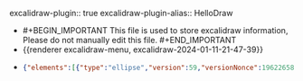 excalidraw-plugin:: true
excalidraw-plugin-alias:: HelloDraw

- #+BEGIN_IMPORTANT
  This file is used to store excalidraw information, Please do not manually edit this file.
  #+END_IMPORTANT
- {{renderer excalidraw-menu, excalidraw-2024-01-11-21-47-39}}
- ```json
  {"elements":[{"type":"ellipse","version":59,"versionNonce":1962265840,"isDeleted":false,"id":"ntJtXzZp2EsC0w5iqd1rx","fillStyle":"solid","strokeWidth":2,"strokeStyle":"solid","roughness":1,"opacity":100,"angle":0,"x":462.4762878417969,"y":268.7618865966797,"strokeColor":"#1e1e1e","backgroundColor":"transparent","width":28.95233154296875,"height":38.85713195800781,"seed":1521763568,"groupIds":["MiwS_O3e-Sn0OtLr8BbFj"],"frameId":null,"roundness":{"type":2},"boundElements":[{"id":"i5SoBGbtLboz3vEpPvJ-m","type":"arrow"}],"updated":1704980996821,"link":null,"locked":false},{"type":"line","version":64,"versionNonce":1258533616,"isDeleted":false,"id":"zikPOqG5K4Z0h1qrmqTQ1","fillStyle":"solid","strokeWidth":2,"strokeStyle":"solid","roughness":1,"opacity":100,"angle":0,"x":454.8571472167969,"y":324.3809509277344,"strokeColor":"#1e1e1e","backgroundColor":"transparent","width":57.14288330078125,"height":6.857147216796875,"seed":428428016,"groupIds":["MiwS_O3e-Sn0OtLr8BbFj"],"frameId":null,"roundness":{"type":2},"boundElements":[],"updated":1704980996822,"link":null,"locked":false,"startBinding":null,"endBinding":null,"lastCommittedPoint":null,"startArrowhead":null,"endArrowhead":null,"points":[[0,0],[57.14288330078125,-6.857147216796875]]},{"type":"line","version":65,"versionNonce":133158128,"isDeleted":false,"id":"BhA3fUUcUnd1dn3gXkr88","fillStyle":"solid","strokeWidth":2,"strokeStyle":"solid","roughness":1,"opacity":100,"angle":0,"x":477.7143859863281,"y":309.90478515625,"strokeColor":"#1e1e1e","backgroundColor":"transparent","width":5.33343505859375,"height":54.09521484375,"seed":1714285584,"groupIds":["MiwS_O3e-Sn0OtLr8BbFj"],"frameId":null,"roundness":{"type":2},"boundElements":[],"updated":1704980996822,"link":null,"locked":false,"startBinding":null,"endBinding":null,"lastCommittedPoint":null,"startArrowhead":null,"endArrowhead":null,"points":[[0,0],[-5.33343505859375,54.09521484375]]},{"type":"line","version":58,"versionNonce":1460123376,"isDeleted":false,"id":"7SD6aUJQU1P1eJEge4VDb","fillStyle":"solid","strokeWidth":2,"strokeStyle":"solid","roughness":1,"opacity":100,"angle":0,"x":474.6667175292969,"y":331.2380676269531,"strokeColor":"#1e1e1e","backgroundColor":"transparent","width":28.95233154296875,"height":30.4761962890625,"seed":217600240,"groupIds":["MiwS_O3e-Sn0OtLr8BbFj"],"frameId":null,"roundness":{"type":2},"boundElements":[],"updated":1704980996822,"link":null,"locked":false,"startBinding":null,"endBinding":null,"lastCommittedPoint":null,"startArrowhead":null,"endArrowhead":null,"points":[[0,0],[28.95233154296875,30.4761962890625]]},{"type":"arrow","version":531,"versionNonce":413916400,"isDeleted":false,"id":"i5SoBGbtLboz3vEpPvJ-m","fillStyle":"solid","strokeWidth":2,"strokeStyle":"solid","roughness":1,"opacity":100,"angle":0,"x":493.4250640395437,"y":296.8925004543762,"strokeColor":"#1e1e1e","backgroundColor":"transparent","width":157.00358586280004,"height":34.36048604732332,"seed":1635262480,"groupIds":[],"frameId":null,"roundness":{"type":2},"boundElements":[],"updated":1704981061367,"link":null,"locked":false,"startBinding":{"elementId":"ntJtXzZp2EsC0w5iqd1rx","focus":0.25892530399947306,"gap":3.3358854289883286},"endBinding":null,"lastCommittedPoint":null,"startArrowhead":null,"endArrowhead":"arrow","points":[[0,0],[157.00358586280004,34.36048604732332]]},{"type":"rectangle","version":91,"versionNonce":197720816,"isDeleted":false,"id":"mrq95joAEFcwFn2lJzT24","fillStyle":"solid","strokeWidth":2,"strokeStyle":"solid","roughness":1,"opacity":100,"angle":0,"x":697.1428833007812,"y":321.3333282470703,"strokeColor":"#1e1e1e","backgroundColor":"transparent","width":137.1429443359375,"height":66.28575134277344,"seed":237965040,"groupIds":["EQcJYP1gqc7__PALfLpKE"],"frameId":null,"roundness":{"type":3},"boundElements":[],"updated":1704981063315,"link":null,"locked":false},{"type":"freedraw","version":320,"versionNonce":281812208,"isDeleted":false,"id":"3sQgEwTv83eTkP7lELG3u","fillStyle":"solid","strokeWidth":2,"strokeStyle":"solid","roughness":1,"opacity":100,"angle":0,"x":721.5238037109375,"y":285.5237731933594,"strokeColor":"#1e1e1e","backgroundColor":"transparent","width":240.76190185546875,"height":166.09524536132812,"seed":1826274032,"groupIds":["EQcJYP1gqc7__PALfLpKE"],"frameId":null,"roundness":null,"boundElements":[],"updated":1704981063315,"link":null,"locked":false,"points":[[0,0],[2.28570556640625,-3.047637939453125],[3.80950927734375,-4.571441650390625],[9.90472412109375,-8.380950927734375],[16,-12.19049072265625],[25.142822265625,-14.4761962890625],[35.047607421875,-19.809539794921875],[42.6666259765625,-22.85711669921875],[47.23809814453125,-25.14288330078125],[50.28570556640625,-26.66668701171875],[54.09521484375,-26.66668701171875],[54.85711669921875,-26.66668701171875],[55.6190185546875,-26.66668701171875],[56.38092041015625,-25.14288330078125],[56.38092041015625,-23.619049072265625],[56.38092041015625,-18.285736083984375],[55.6190185546875,-14.4761962890625],[54.09521484375,-9.14288330078125],[51.80950927734375,3.80950927734375],[51.80950927734375,12.952362060546875],[51.80950927734375,16],[51.80950927734375,17.5238037109375],[52.5714111328125,17.5238037109375],[57.90472412109375,16],[64,11.428558349609375],[70.85711669921875,6.85711669921875],[76.952392578125,2.28570556640625],[82.28570556640625,-0.76190185546875],[86.85711669921875,-3.809539794921875],[91.42852783203125,-6.095245361328125],[94.4761962890625,-8.380950927734375],[95.23809814453125,-8.380950927734375],[96,-9.14288330078125],[97.5238037109375,-9.14288330078125],[99.047607421875,-9.14288330078125],[102.09521484375,-9.14288330078125],[115.047607421875,-6.85711669921875],[128.76190185546875,-3.809539794921875],[140.19049072265625,-0.76190185546875],[153.90472412109375,1.5238037109375],[163.80950927734375,2.28570556640625],[171.42852783203125,3.047607421875],[172.952392578125,3.047607421875],[173.71429443359375,3.80950927734375],[174.4761962890625,7.619049072265625],[174.4761962890625,10.666656494140625],[172.952392578125,16.76190185546875],[167.6190185546875,22.857147216796875],[160,28.952362060546875],[152.38092041015625,32],[144,33.5238037109375],[138.6666259765625,34.28570556640625],[137.142822265625,34.28570556640625],[134.09521484375,34.28570556640625],[133.33331298828125,34.28570556640625],[136.38092041015625,34.28570556640625],[138.6666259765625,34.28570556640625],[140.19049072265625,33.5238037109375],[138.6666259765625,37.33331298828125],[132.5714111328125,47.23809814453125],[128,52.5714111328125],[125.71429443359375,56.380950927734375],[124.1904296875,62.476165771484375],[128,68.5714111328125],[136.38092041015625,73.14285278320312],[148.5714111328125,79.23809814453125],[156.952392578125,80.76190185546875],[161.5238037109375,82.28570556640625],[161.5238037109375,83.047607421875],[161.5238037109375,83.80950927734375],[158.4761962890625,87.61904907226562],[150.85711669921875,95.23809814453125],[142.4761962890625,102.85714721679688],[126.4761962890625,112],[121.142822265625,116.5714111328125],[115.80950927734375,121.90475463867188],[113.5238037109375,125.71426391601562],[110.4761962890625,131.047607421875],[109.71429443359375,132.5714111328125],[109.71429443359375,133.33331298828125],[108.952392578125,134.85714721679688],[106.6666259765625,135.61904907226562],[102.09521484375,138.66665649414062],[98.28570556640625,139.42855834960938],[96,139.42855834960938],[92.952392578125,139.42855834960938],[86.85711669921875,137.90475463867188],[73.90472412109375,133.33331298828125],[67.047607421875,131.047607421875],[60.952392578125,128],[57.90472412109375,126.4761962890625],[54.09521484375,123.42855834960938],[51.80950927734375,121.14285278320312],[51.047607421875,119.61904907226562],[50.28570556640625,118.85714721679688],[50.28570556640625,118.09521484375],[50.28570556640625,117.33331298828125],[50.28570556640625,116.5714111328125],[51.047607421875,116.5714111328125],[51.047607421875,115.047607421875],[30.4761962890625,117.33331298828125],[0,122.66665649414062],[-38.09527587890625,124.19046020507812],[-54.09527587890625,124.19046020507812],[-63.23809814453125,124.19046020507812],[-64,124.19046020507812],[-66.28570556640625,124.19046020507812],[-66.28570556640625,122.66665649414062],[-64.76190185546875,121.14285278320312],[-63.23809814453125,119.61904907226562],[-57.90478515625,113.5238037109375],[-56.3809814453125,110.4761962890625],[-54.09527587890625,105.90475463867188],[-50.28570556640625,98.28570556640625],[-49.5238037109375,93.71426391601562],[-48.76190185546875,91.42855834960938],[-48.76190185546875,87.61904907226562],[-48.76190185546875,84.5714111328125],[-49.5238037109375,73.14285278320312],[-51.04766845703125,67.80950927734375],[-54.857177734375,62.476165771484375],[-58.66668701171875,58.666656494140625],[-59.4285888671875,57.904754638671875],[-60.952392578125,56.380950927734375],[-60.952392578125,54.857147216796875],[-60.952392578125,53.33331298828125],[-60.19049072265625,51.047607421875],[-59.4285888671875,49.5238037109375],[-57.90478515625,48],[-57.90478515625,47.23809814453125],[-57.14288330078125,46.476165771484375],[-56.3809814453125,44.190460205078125],[-56.3809814453125,43.428558349609375],[-56.3809814453125,42.666656494140625],[-50.28570556640625,38.09521484375],[-39.61907958984375,32],[-27.4285888671875,24.380950927734375],[-22.09527587890625,21.33331298828125],[-16,15.23809814453125],[-14.47613525390625,14.476165771484375],[-14.47613525390625,13.714263916015625],[-14.47613525390625,12.952362060546875],[-12.952392578125,12.190460205078125],[-12.19049072265625,11.428558349609375],[-11.4285888671875,11.428558349609375],[-11.4285888671875,10.666656494140625],[-10.66668701171875,10.666656494140625],[-9.90478515625,8.380950927734375],[-9.90478515625,3.047607421875],[-9.90478515625,-0.76190185546875],[-9.90478515625,-6.85711669921875],[-11.4285888671875,-8.380950927734375],[-12.952392578125,-9.14288330078125],[-13.71429443359375,-9.14288330078125],[-14.47613525390625,-9.14288330078125],[-8.3809814453125,-10.66668701171875],[-1.5238037109375,-12.19049072265625],[0.761962890625,-12.19049072265625],[1.52386474609375,-12.19049072265625],[2.28570556640625,-12.19049072265625],[3.047607421875,-12.19049072265625],[4.5714111328125,-12.19049072265625],[5.33331298828125,-12.19049072265625],[6.09521484375,-12.19049072265625],[6.09521484375,-12.19049072265625]],"lastCommittedPoint":null,"simulatePressure":true,"pressures":[]}],"files":{},"appState":{"gridSize":null,"viewBackgroundColor":"#ffffff","zoom":{"value":1},"offsetTop":20,"offsetLeft":0,"scrollX":0,"scrollY":0,"viewModeEnabled":false,"zenModeEnabled":false}}
  ```